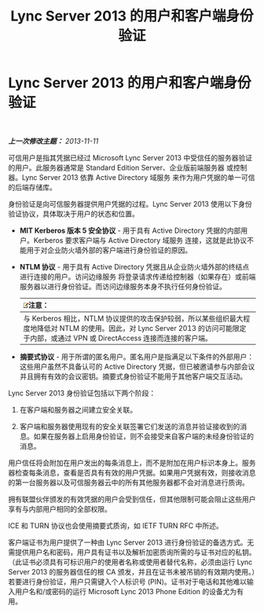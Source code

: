 ﻿---
title: Lync Server 2013 的用户和客户端身份验证
TOCTitle: Lync Server 2013 的用户和客户端身份验证
ms:assetid: 77f4b62a-f75c-424d-8f02-a6519090015d
ms:mtpsurl: https://technet.microsoft.com/zh-cn/library/Dn481132(v=OCS.15)
ms:contentKeyID: 59679363
ms.date: 05/19/2016
mtps_version: v=OCS.15
ms.translationtype: HT
---

# Lync Server 2013 的用户和客户端身份验证

 

_**上一次修改主题：** 2013-11-11_

可信用户是指其凭据已经过 Microsoft Lync Server 2013 中受信任的服务器验证的用户。此服务器通常是 Standard Edition Server、企业版前端服务器 或控制器。Lync Server 2013 依靠 Active Directory 域服务 来作为用户凭据的单一可信的后端存储库。

身份验证是向可信服务器提供用户凭据的过程。Lync Server 2013 使用以下身份验证协议，具体取决于用户的状态和位置。

  - **MIT Kerberos 版本 5 安全协议** - 用于具有 Active Directory 凭据的内部用户。Kerberos 要求客户端与 Active Directory 域服务 连接，这就是此协议不能用于对企业防火墙外部的客户端进行身份验证的原因。

  - **NTLM 协议** - 用于具有 Active Directory 凭据且从企业防火墙外部的终结点进行连接的用户。访问边缘服务 将登录请求传递给控制器（如果存在）或前端服务器以进行身份验证。而访问边缘服务本身不执行任何身份验证。
    
    <table>
    <thead>
    <tr class="header">
    <th><img src="images/Dn783119.note(OCS.15).gif" title="note" alt="note" />注意：</th>
    </tr>
    </thead>
    <tbody>
    <tr class="odd">
    <td>与 Kerberos 相比，NTLM 协议提供的攻击保护较弱，所以某些组织最大程度地降低对 NTLM 的使用。因此，对 Lync Server 2013 的访问可能限定于内部，或通过 VPN 或 DirectAccess 连接而连接的客户端。</td>
    </tr>
    </tbody>
    </table>


  - **摘要式协议** - 用于所谓的匿名用户。匿名用户是指满足以下条件的外部用户：这些用户虽然不具备认可的 Active Directory 凭据，但已被邀请参与内部会议并且拥有有效的会议密钥。摘要式身份验证不能用于其他客户端交互活动。

Lync Server 2013 身份验证包括以下两个阶段：

1.  在客户端和服务器之间建立安全关联。

2.  客户端和服务器使用现有的安全关联签署它们发送的消息并验证接收到的消息。如果在服务器上启用身份验证，则不会接受来自客户端的未经身份验证的消息。

用户信任将会附加在用户发出的每条消息上，而不是附加在用户标识本身上。服务器检查每条消息，查看是否具有有效的用户凭据。如果用户凭据有效，则接收消息的第一台服务器以及可信服务器云中的所有其他服务器都不会对消息进行质询。

拥有联盟伙伴颁发的有效凭据的用户会受到信任，但其他限制可能会阻止这些用户享有与内部用户相同的全部权限。

ICE 和 TURN 协议也会使用摘要式质询，如 IETF TURN RFC 中所述。

客户端证书为用户提供了一种由 Lync Server 2013 进行身份验证的备选方式。无需提供用户名和密码，用户具有证书以及解析加密质询所需的与证书对应的私钥。（此证书必须具有可标识用户的使用者名称或使用者替代名称，必须由运行 Lync Server 2013 的服务器信任的根 CA 颁发，并且在证书未被吊销的有效期内使用。）若要进行身份验证，用户只需键入个人标识号 (PIN)。证书对于电话和其他难以输入用户名和/或密码的运行 Microsoft Lync 2013 Phone Edition 的设备尤为有用。


